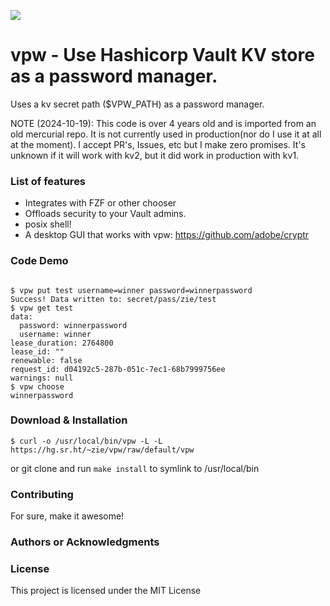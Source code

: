 ![](logo.png)

vpw - Use Hashicorp Vault KV store as a password manager.
=======================================

Uses a kv secret path ($VPW_PATH) as a password manager.

NOTE (2024-10-19): This code is over 4 years old and is imported from an old mercurial repo.
	It is not currently used in production(nor do I use it at all at the moment).
	I accept PR's, Issues, etc but I make zero promises.
	It's unknown if it will work with kv2, but it did work in production with kv1.

### List of features

*   Integrates with FZF or other chooser
*   Offloads security to your Vault admins.
*   posix shell!
*   A desktop GUI that works with vpw: https://github.com/adobe/cryptr

### Code Demo

```shell

$ vpw put test username=winner password=winnerpassword
Success! Data written to: secret/pass/zie/test
$ vpw get test
data:
  password: winnerpassword
  username: winner
lease_duration: 2764800
lease_id: ""
renewable: false
request_id: d04192c5-287b-051c-7ec1-68b7999756ee
warnings: null
$ vpw choose
winnerpassword

```

### Download & Installation

```shell
$ curl -o /usr/local/bin/vpw -L -L https://hg.sr.ht/~zie/vpw/raw/default/vpw
```
or git clone and run `make install` to symlink to /usr/local/bin


### Contributing

For sure, make it awesome!

### Authors or Acknowledgments

### License

This project is licensed under the MIT License
